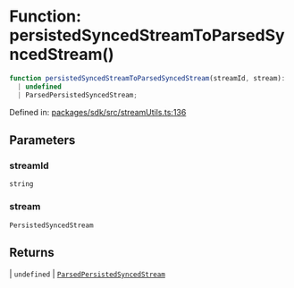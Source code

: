 # Function: persistedSyncedStreamToParsedSyncedStream()

```ts
function persistedSyncedStreamToParsedSyncedStream(streamId, stream): 
  | undefined
  | ParsedPersistedSyncedStream;
```

Defined in: [packages/sdk/src/streamUtils.ts:136](https://github.com/towns-protocol/towns/blob/0db1fd0ac7258e8db8cedfb6183e8eade8284fa1/packages/sdk/src/streamUtils.ts#L136)

## Parameters

### streamId

`string`

### stream

`PersistedSyncedStream`

## Returns

  \| `undefined`
  \| [`ParsedPersistedSyncedStream`](../interfaces/ParsedPersistedSyncedStream.md)
